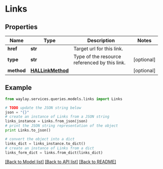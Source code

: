 # Links


## Properties

Name | Type | Description | Notes
------------ | ------------- | ------------- | -------------
**href** | **str** | Target url for this link. | 
**type** | **str** | Type of the resource referenced by this link. | [optional] 
**method** | [**HALLinkMethod**](HALLinkMethod.md) |  | [optional] 

## Example

```python
from waylay.services.queries.models.links import Links

# TODO update the JSON string below
json = "{}"
# create an instance of Links from a JSON string
links_instance = Links.from_json(json)
# print the JSON string representation of the object
print Links.to_json()

# convert the object into a dict
links_dict = links_instance.to_dict()
# create an instance of Links from a dict
links_form_dict = links.from_dict(links_dict)
```
[[Back to Model list]](../README.md#documentation-for-models) [[Back to API list]](../README.md#documentation-for-api-endpoints) [[Back to README]](../README.md)



